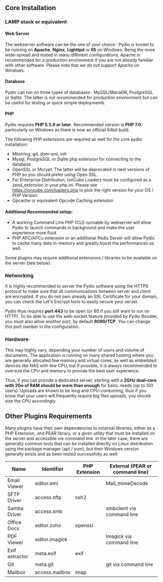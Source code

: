 ## Core Installation

### LAMP stack or equivalent

#### Web Server
The webserver software can be the one of your choice : Pydio is known to be running on **Apache**, **Nginx**, **Lighttpd** or **IIS** on Windows. Being the more wide-spread and tested in many different configurations, Apache is recommended for a production environment if you are not already familiar with other software. Please note that *we do not support Apache on Windows*.

#### Database

Pydio can run on three types of databases : MySQL/MariaDB, PostgreSQL or Sqlite. The latter is not recommended for production environment but can be useful for testing or quick simple deployments.

#### PHP

Pydio requires **PHP 5.5.9 or later**. Recommended version is **PHP 7.0**, particularly on Windows as there is now an official 64bit build. 

The following PHP extensions are required as well for the core pydio installation: 

- Mbstring, gd, dom-xml, intl
- Mysql, PostgreSQL or Sqlite php extension for connecting to the database
- OpenSSL or Mcrypt. The latter will be deprecated in next versions of PHP so you should prefer using Open SSL. 
- For Enterprise Distribution, IonCube Loaders must be configured as a zend_extension in your php.ini. Please see https://ioncube.com/loaders.php to pick the right version for your OS / PHP Version.
- Opcache or equivalent Opcode Caching extension

#### Additional Recommended setup:

- A working Command Line PHP (CLI) runnable by webserver will allow Pydio to launch commands in background and make the 
user experience more fluid.
- PHP APC/APCu extension or an additional Redis Server will allow Pydio to cache many data in-memory and greatly boost the performances as well.

Some plugins may require additional extensions / libraries to be available on the server (see below).

### Networking

It is highly recommended to server the Pydio software using the HTTPS protocol to make sure that all communications between server and client are encrypted. If you do not own already an SSL Certificate for your domain, you can check the Let's Encrypt tools to easily secure your server.

Pydio thus requires **port 443** to be open (or 80 if you still want to run on HTTP). To be able to use the web-socket feature provided by Pydio Booster, you must also allow another port, by default **8090/TCP**. You can change this port number in the configuration.

### Hardware

This may highly vary, depending your number of users and volume of documents. The application is running on many shared hosting where you are generally allocated few memory and virtual cores, as well as embedded devices like NAS with few CPU, but if possible, it is always recommended to oversize the CPU and memory to provide the best user experience.

Thus, if you can provide a dedicated server, starting with a **2GHz dual-core with 2Go of RAM should be more than enough** for basic needs (up to 100 users). Uploads are known to be long and CPU-consuming, thus if you know that your users will frequently require big files uploads, you should size the CPU accordingly.

## Other Plugins Requirements

Many plugins have their own dependencies to external libraries, either as a PHP Extension, and PEAR library, or a given utility that must be installed on the server and accessible via command line. In the later case, there are generally common tools that can be installed directly on Linux distribution using the package manager (apt / yum), but their Windows version generally exists and as been tested successfully as well.

| **Name**       | **Identifier** | **PHP Extension** | **External (PEAR or command line)**                    |
|----------------|----------------|-------------------|--------------------------------------------------------|
| Email Viewer   | editor.eml     |                   | Mail_mimeDecode                                        |
| SFTP Driver    | access.sftp    | ssh2              |                                                        |
| Samba Driver   | access.smb     |                   | smbclient via command line                             |
| Office Docs    | editor.zoho    | openssl           |                                                        |
| PDF Viewer     | editor.imagick |                   | Imagick via command line                               |
| Exif extractor | meta.exif      | exif              |                                                        |
| Git            | meta.git       |                   | git via command line                                   |
| Mailbox        | access.mailbox | imap              |                                                        |
